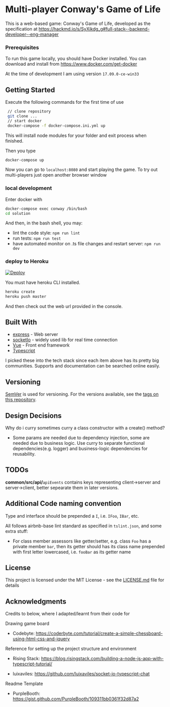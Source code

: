 # Multi-player Conway's Game of Life

This is a web-based game: Conway's Game of Life, developed as the specification at https://hackmd.io/s/SyXikdg_g#full-stack--backend-developer--eng-manager

### Prerequisites

To run this game locally, you should have Docker installed. You can download and install from https://www.docker.com/get-docker

At the time of development I am using version `17.09.0-ce-win33`


## Getting Started

Execute the following commands for the first time of use

```sh
 // clone repository
 git clone ...
 // start docker
 docker-compose -f docker-compose.ini.yml up
```

This will install node modules for your folder and exit process when finished.

Then you type 

```sh
docker-compose up
```

Now you can go to `localhost:8080` and start playing the game. To try out multi-players just open another browser window

### local development
Enter docker with

```sh
docker-compose exec conway /bin/bash
cd solution
```
And then, in the bash shell, you may:

 - lint the code style: `npm run lint`
 - run tests: `npm run test`
 - have automated monitor on .ts file changes and restart server: `npm run dev`

### deploy to Heroku
[![Deploy](https://www.herokucdn.com/deploy/button.svg)](https://heroku.com/deploy)

You must have heroku CLI installed.

```sh
heroku create
heroku push master
```
And then check out the web url provided in the console.

## Built With

* [express](https://expressjs.com/) - Web server
* [socketIo](https://socket.io/) - widely used lib for real time connection
* [Vue](https://vuejs.org/) - Front end framework
* [Typescript](https://www.typescriptlang.org/index.html)

I picked these into the tech stack since each item above has its pretty big communities. Supports and documentation can be searched online easily. 

## Versioning

  [SemVer](http://semver.org/) is used for versioning. For the versions available, see the [tags on this repository](https://github.com/your/project/tags). 

## Design Decisions

Why do i curry sometimes curry a class constructor with a create() method?
 - Some params are needed due to dependency injection, some are needed due to business logic. Use curry to separate functional dependencies(e.g. logger) and business-logic dependencies for reusability.

## TODOs

__common/src/api/__`apiEvents` contains keys representing client->server and server->client, better sepearate them in later versions.

## Additional Code naming convention

Type and interface should be prepended a `I`, i.e. `IFoo`, `IBar`, etc.

All follows airbnb-base lint standard as specified in `tslint.json`, and some extra stuff:

 - For class member assessors like getter/setter, e.g. class `Foo` has a private member `bar`, then its getter should has its class name prepended with first letter lowercased, i.e. `fooBar` as its getter name

## License

This project is licensed under the MIT License - see the [LICENSE.md](LICENSE.md) file for details

## Acknowledgments

Credits to below, where I adapted/learnt from their code for

Drawing game board
 - Codebyte: https://coderbyte.com/tutorial/create-a-simple-chessboard-using-html-css-and-jquery

Reference for setting up the project structure and environment
* Rising Stack: https://blog.risingstack.com/building-a-node-js-app-with-typescript-tutorial/

* luixaviles: 
https://github.com/luixaviles/socket-io-typescript-chat

Readme Template
* PurpleBooth: https://gist.github.com/PurpleBooth/109311bb0361f32d87a2